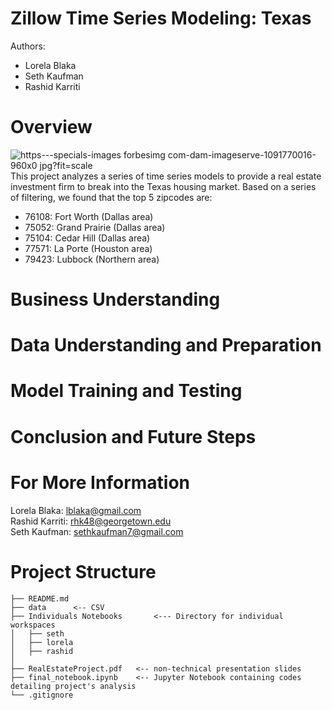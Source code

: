 # Zillow Time Series Modeling: Texas 
Authors: 
- Lorela Blaka
- Seth Kaufman
- Rashid Karriti
# Overview
![https---specials-images forbesimg com-dam-imageserve-1091770016-960x0 jpg?fit=scale](https://user-images.githubusercontent.com/82670256/136472341-8f62454c-20bc-4df1-abc1-e6ab32aa90e9.jpeg)
This project analyzes a series of time series models to provide a real estate investment firm to break into the Texas housing market. Based on a series of filtering, we found that the top 5 zipcodes are:  
- 76108: Fort Worth (Dallas area)
- 75052: Grand Prairie (Dallas area)
- 75104: Cedar Hill (Dallas area)
- 77571: La Porte (Houston area)
- 79423: Lubbock (Northern area)
  
# Business Understanding
# Data Understanding and Preparation
# Model Training and Testing
# Conclusion and Future Steps 
# For More Information 

Lorela Blaka: lblaka@gmail.com <br />
Rashid Karriti: rhk48@georgetown.edu <br />
Seth Kaufman: sethkaufman7@gmail.com <br />

# Project Structure
  ```
├── README.md
├── data      <-- CSV 
├── Individuals Notebooks       <--- Directory for individual workspaces
│   ├── seth
│   ├── lorela
│   ├── rashid
│   
├── RealEstateProject.pdf   <-- non-technical presentation slides
├── final_notebook.ipynb    <-- Jupyter Notebook containing codes detailing project's analysis 
└── .gitignore
```
